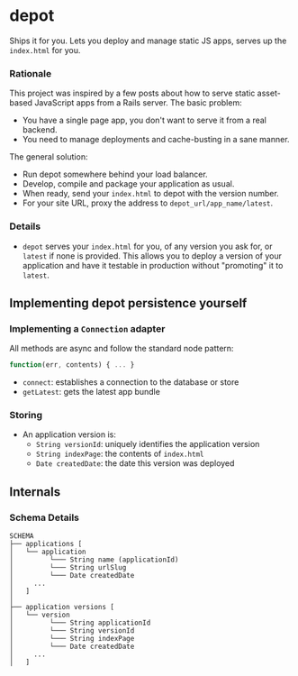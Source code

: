 depot
=====

Ships it for you. Lets you deploy and manage static JS apps, serves up the `index.html` for you.

### Rationale

This project was inspired by a few posts about how to serve static asset-based JavaScript apps from a Rails server. The basic problem:

* You have a single page app, you don't want to serve it from a real backend.
* You need to manage deployments and cache-busting in a sane manner.

The general solution:

* Run depot somewhere behind your load balancer.
* Develop, compile and package your application as usual.
* When ready, send your `index.html` to depot with the version number.
* For your site URL, proxy the address to `depot_url/app_name/latest`.

### Details

* `depot` serves your `index.html` for you, of any version you ask for, or `latest` if none is provided. This allows you to deploy a version of your application and have it testable in production without "promoting" it to `latest`.

## Implementing depot persistence yourself

### Implementing a `Connection` adapter

All methods are async and follow the standard node pattern:

```js
function(err, contents) { ... }
```

* `connect`: establishes a connection to the database or store
* `getLatest`: gets the latest app bundle

### Storing

* An application version is:
  * `String versionId`: uniquely identifies the application version
  * `String indexPage`: the contents of `index.html`
  * `Date createdDate`: the date this version was deployed

## Internals

### Schema Details

```
SCHEMA
├── applications [
│   └── application
│         └─── String name (applicationId)
│         └─── String urlSlug
│         └─── Date createdDate
│     ...
│   ]
│
├── application versions [
│   └── version
│         └─── String applicationId
│         └─── String versionId
│         └─── String indexPage
│         └─── Date createdDate
│     ...
│   ]
```